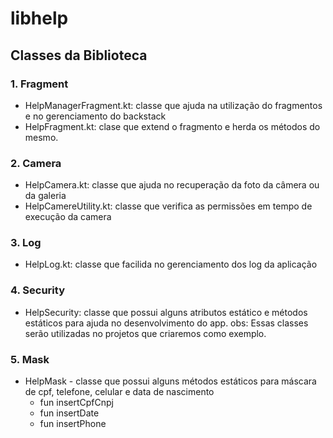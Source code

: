 # libhelp

## Classes da Biblioteca 

### 1. Fragment
  - HelpManagerFragment.kt: classe que ajuda na utilização do fragmentos e no gerenciamento do backstack
  - HelpFragment.kt: clase que extend o fragmento e herda os métodos do mesmo.
### 2. Camera
  - HelpCamera.kt: classe que ajuda no recuperação da foto da câmera ou da galeria
  - HelpCamereUtility.kt: classe que verifica as permissões em tempo de execução da camera
### 3. Log
  - HelpLog.kt: classe que facilida no gerenciamento dos log da aplicação 
### 4. Security
  - HelpSecurity: classe que possui alguns atributos estático e métodos estáticos para ajuda no desenvolvimento do app.
obs: Essas classes serão utilizadas no projetos que criaremos como exemplo.
### 5. Mask
  - HelpMask - classe que possui alguns métodos estáticos para máscara de cpf, telefone, celular e data de nascimento
    * fun insertCpfCnpj
    * fun insertDate
    * fun insertPhone
    

  
  
  
  
  
  
  
